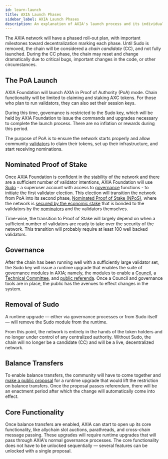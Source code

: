 ```yaml
---
id: learn-launch
title: AXIA Launch Phases
sidebar_label: AXIA Launch Phases
description: An explanation of AXIA's launch process and its individual phases
---
```


The AXIA network will have a phased roll-out plan, with important milestones toward decentralization marking each phase. Until Sudo is removed, the chain will be considered a _chain candidate_ (CC), and not fully launched. During the CC phase, the chain may reset and change dramatically due to critical bugs, important changes in the code, or other circumstances.

## The PoA Launch

AXIA Foundation will launch AXIA in Proof of Authority (PoA) mode. Chain functionality will be limited to claiming and staking AXC tokens. For those who plan to run validators, they can also set their session keys.

During this time, governance is restricted to the Sudo key, which will be held by AXIA Foundation to issue the commands and upgrades necessary to complete the launch process. There are no inflation or rewards during this period.

The purpose of PoA is to ensure the network starts properly and allow community [validators](maintain-validator) to claim their tokens, set up their infrastructure, and start receiving nominations.

## Nominated Proof of Stake

Once AXIA Foundation is confident in the stability of the network and there are a sufficient number of validator intentions, AXIA Foundation will use [Sudo](https://youtu.be/InekMjJpVdo) - a superuser account with access to [governance](learn-governance) functions - to initiate the first validator election. This election will transition the network from PoA into its second phase, [Nominated Proof of Stake (NPoS)](learn-staking), where the network is [secured by the economic stake](learn-security) that is bonded to the validators by the [nominators](maintain-nominator) and the validators themselves.

Time-wise, the transition to Proof of Stake will largely depend on when a sufficient number of validators are ready to take over the security of the network. This transition will probably require at least 100 well backed validators.

## Governance

After the chain has been running well with a sufficiently large validator set, the Sudo key will issue a runtime upgrade that enables the suite of governance modules in AXIA; namely, the modules to enable a [Council](learn-governance#council), a [Technical Committee](learn-governance#technical-committee), and [public referenda](learn-governance#public-referenda). Once a Council and governance tools are in place, the public has the avenues to effect changes in the system.

## Removal of Sudo

A runtime upgrade &mdash; either via governance processes or from Sudo itself &mdash; will remove the Sudo module from the runtime.

From this point, the network is entirely in the hands of the token holders and no longer under control of any centralized authority. Without Sudo, the chain will no longer be a candidate (CC) and will be a live, decentralized network.

## Balance Transfers

To enable balance transfers, the community will have to come together and [make a public proposal](maintain-guides-democracy) for a runtime upgrade that would lift the restriction on balance transfers. Once the proposal passes referendum, there will be an enactment period after which the change will automatically come into effect.

## Core Functionality

Once balance transfers are enabled, AXIA can start to open up its core functionality, like allychain slot auctions, parathreads, and cross-chain message passing. These upgrades will require runtime upgrades that will pass through AXIA's normal governance processes. The core functionality does not have to be unlocked sequentially &mdash; several features can be unlocked with a single proposal.
